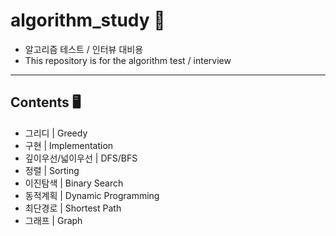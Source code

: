 # algorithm_study 👀
+ 알고리즘 테스트 / 인터뷰 대비용
+ This repository is for the algorithm test / interview 
--------
## Contents 🖥
+ 그리디 | Greedy
+ 구현 | Implementation
+ 깊이우선/넓이우선 | DFS/BFS
+ 정렬 | Sorting
+ 이진탐색 | Binary Search
+ 동적계획 | Dynamic Programming
+ 최단경로 | Shortest Path
+ 그래프 | Graph

